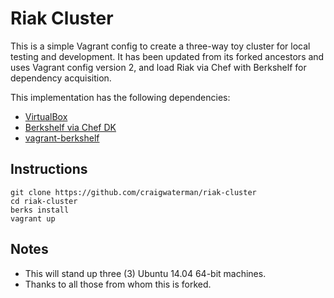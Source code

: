 # Riak Cluster

This is a simple Vagrant config to create a three-way toy cluster for
local testing and development. It has been updated from its forked
ancestors and uses Vagrant config version 2, and load Riak
via Chef with Berkshelf for dependency acquisition.

This implementation has the following dependencies:

* [VirtualBox](https://www.virtualbox.org/)
* [Berkshelf via Chef DK](https://downloads.chef.io/chef-dk/)
* [vagrant-berkshelf](https://github.com/berkshelf/vagrant-berkshelf)

## Instructions

```
git clone https://github.com/craigwaterman/riak-cluster
cd riak-cluster
berks install
vagrant up
```

## Notes

* This will stand up three (3) Ubuntu 14.04 64-bit machines.
* Thanks to all those from whom this is forked.
